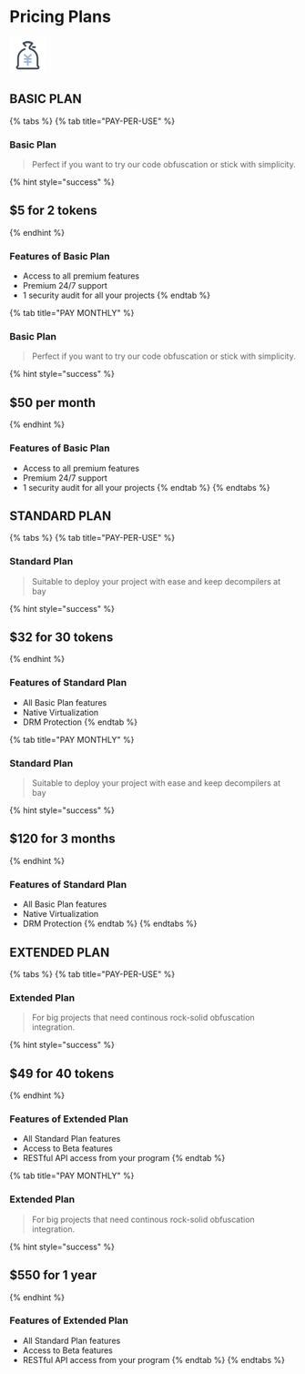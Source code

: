 # Pricing Plans

![](../../.gitbook/assets/icons8-sac-dargent-yen-64.png)

## BASIC PLAN

{% tabs %}
{% tab title="PAY-PER-USE" %}
### Basic Plan

> Perfect if you want to try our code obfuscation or stick with simplicity.

{% hint style="success" %}
## **$5** for 2 tokens 
{% endhint %}

### **Features of Basic Plan**

* Access to all premium features
* Premium 24/7 support
* 1 security audit for all your projects
{% endtab %}

{% tab title="PAY MONTHLY" %}
### Basic Plan

> Perfect if you want to try our code obfuscation or stick with simplicity.

{% hint style="success" %}
## **$50** per month
{% endhint %}

### **Features of Basic Plan**

* Access to all premium features
* Premium 24/7 support
* 1 security audit for all your projects
{% endtab %}
{% endtabs %}



## STANDARD PLAN

{% tabs %}
{% tab title="PAY-PER-USE" %}
### Standard Plan

> Suitable to deploy your project with ease and keep decompilers at bay

{% hint style="success" %}
## $32 for 30 tokens
{% endhint %}

### **Features of Standard Plan**

* All Basic Plan features
* Native Virtualization
* DRM Protection
{% endtab %}

{% tab title="PAY MONTHLY" %}
### Standard Plan

> Suitable to deploy your project with ease and keep decompilers at bay

{% hint style="success" %}
## $120 for 3 months
{% endhint %}

### **Features of Standard Plan**

* All Basic Plan features
* Native Virtualization
* DRM Protection
{% endtab %}
{% endtabs %}



## EXTENDED PLAN

{% tabs %}
{% tab title="PAY-PER-USE" %}
### Extended Plan

> For big projects that need continous rock-solid obfuscation integration.

{% hint style="success" %}
## $49 for 40 tokens
{% endhint %}

### **Features of Extended Plan**

* All Standard Plan features
* Access to Beta features
* RESTful API access from your program
{% endtab %}

{% tab title="PAY MONTHLY" %}


### Extended Plan

> For big projects that need continous rock-solid obfuscation integration.

{% hint style="success" %}
## $550 for 1 year
{% endhint %}

### **Features of Extended Plan**

* All Standard Plan features
* Access to Beta features
* RESTful API access from your program
{% endtab %}
{% endtabs %}

